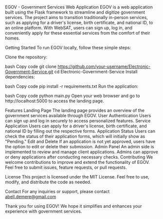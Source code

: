 EGOV - Government Services Web Application
EGOV is a web application built using the Flask framework to streamline and digitize government services. The project aims to transition traditionally in-person services, such as applying for a driver's license, birth certificate, and national ID, to an online platform. With WebSAT, users can sign up, log in, and conveniently apply for these essential services from the comfort of their homes.

Getting Started
To run EGOV locally, follow these simple steps:

Clone the repository:

bash
Copy code
git clone https://github.com/your-username/Electronic-Government-Service.git
cd Electronic-Government-Service
Install dependencies:

bash
Copy code
pip install -r requirements.txt
Run the application:

bash
Copy code
python main.py
Open your web browser and go to http://localhost:5000 to access the landing page.

Features
Landing Page
The landing page provides an overview of the government services available through EGOV.
User Authentication
Users can sign up and log in securely to access personalized features.
Service Application
Users can apply for a driver's license, birth certificate, and national ID by filling out the respective forms.
Application Status
Users can check the status of their application forms, which will initially show as "Pending."
Edit and Delete
If an application is not yet approved, users have the option to edit or delete their submission.
Admin Panel
An admin side is implemented to review and manage client applications.
Admins can approve or deny applications after conducting necessary checks.
Contributing
We welcome contributions to improve and extend the functionality of EGOV. Feel free to submit issues, feature requests, or pull requests.

License
This project is licensed under the MIT License. Feel free to use, modify, and distribute the code as needed.

Contact
For any inquiries or support, please contact abell.demere@gmail.com

Thank you for using EGOV! We hope it simplifies and enhances your experience with government services.

